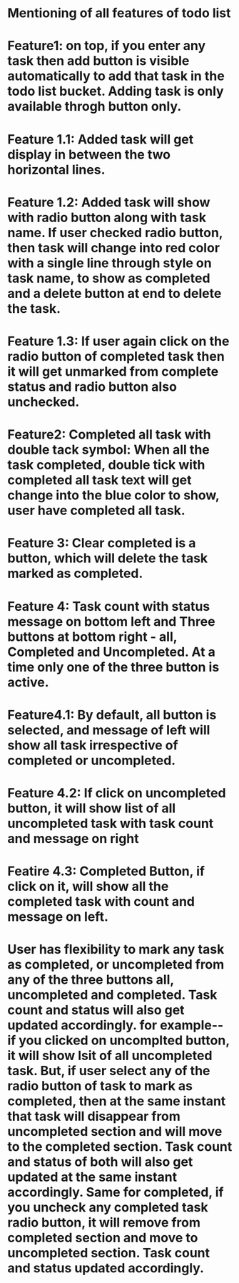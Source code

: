# Mentioning of all features of todo list

# Feature1: on top, if you enter any task then add button is visible automatically to add that task in the todo list bucket. Adding task is only available throgh button only.

# Feature 1.1: Added task will get display in between the two horizontal lines.

# Feature 1.2: Added task will show with radio button along with task name. If user checked radio button, then task will change into red color with a single line through style on task name, to show as completed and a delete button at end to delete the task.

# Feature 1.3: If user again click on the radio button of completed task then it will get unmarked from complete status and radio button also unchecked.

# Feature2: Completed all task with double tack symbol: When all the task completed, double tick with completed all task text will get change into the blue color to show, user have completed all task.

# Feature 3: Clear completed is a button, which will delete the task marked as completed.

# Feature 4: Task count with status message on bottom left and Three buttons at bottom right - all, Completed and Uncompleted. At a time only one of the three button is active.

# Feature4.1: By default, all button is selected, and message of left will show all task irrespective of completed or uncompleted.

# Feature 4.2: If click on uncompleted button, it will show list of all uncompleted task with task count and message on right

# Featire 4.3: Completed Button, if click on it, will show all the completed task with count and message on left.

# User has flexibility to mark any task as completed, or uncompleted from any of the three buttons all, uncompleted and completed. Task count and status will also get updated accordingly. for example-- if you clicked on uncomplted button, it will show lsit of all uncompleted task. But, if user select any of the radio button of task to mark as completed, then at the same instant that task will disappear from uncompleted section and will move to the completed section. Task count and status of both will also get updated at the same instant accordingly. Same for completed, if you uncheck any completed task radio button, it will remove from completed section and move to uncompleted section. Task count and status updated accordingly.

